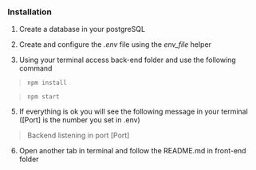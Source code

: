 ### Installation

1. Create a database in your postgreSQL

3. Create and configure the *.env* file using the *env_file* helper 

4. Using your terminal access back-end folder and use the following command

> `npm install`

> `npm start`

5. If everything is ok you will see the following message in your terminal (\[Port\] is the number you set in .env)

> Backend listening in port \[Port\]

6. Open another tab in terminal and follow the README.md in front-end folder